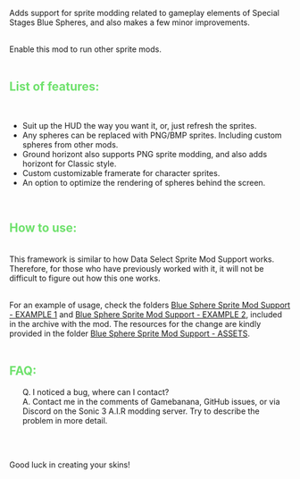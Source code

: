Adds support for sprite modding related to gameplay elements of Special Stages Blue Spheres, and also makes a few minor improvements.<br><br>

Enable this mod to run other sprite mods.<br><br>

<font color="#6ee16c"><h2>List of features:</h2></font><br>
<ul><li>Suit up the HUD the way you want it, or, just refresh the sprites.</li>
<li>Any spheres can be replaced with PNG/BMP sprites. Including custom spheres from other mods.</li>
<li>Ground horizont also supports PNG sprite modding, and also adds horizont for Classic style.</li>
<li>Custom customizable framerate for character sprites.</li>
<li>An option to optimize the rendering of spheres behind the screen.</li></ul><br>

<font color="#6ee16c"><h2>How to use:</h2></font><br>
This framework is similar to how Data Select Sprite Mod Support works. Therefore, for those who have previously worked with it, it will not be difficult to figure out how this one works.<br><br>

For an example of usage, check the folders <u>Blue Sphere Sprite Mod Support - EXAMPLE 1</u> and <u>Blue Sphere Sprite Mod Support - EXAMPLE 2</u>, included in the archive with the mod. The resources for the change are kindly provided in the folder <u>Blue Sphere Sprite Mod Support - ASSETS</u>.<br><br>

<font color="#6ee16c"><h2>FAQ:</h2></font>
<ul>Q. I noticed a bug, where can I contact?<br>
A. Contact me in the comments of Gamebanana, GitHub issues, or via Discord on the Sonic 3 A.I.R modding server. Try to describe the problem in more detail.</ul><br><br>

Good luck in creating your skins!<br>